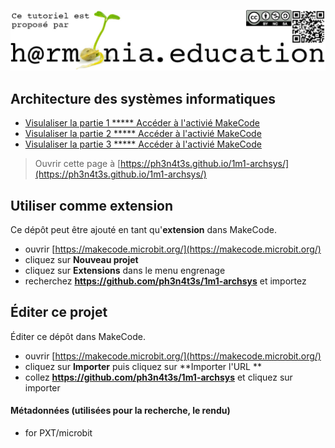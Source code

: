 ![logo Harmonia](https://github.com/ph3n4t3s/1m1-archsys/blob/master/img/Harmonia_v4.jpg)

## Architecture des systèmes informatiques
* [Visulaliser la partie 1 ***** ](/1m-archsys/1m1archsys)    [Accéder à l'activié MakeCode](https://makecode.microbit.org/#tutorial:github:ph3n4t3s/1m-archsys/1m1-archsys)
* [Visulaliser la partie 2 ***** ](/1m-archsys/1m2archsys)    [Accéder à l'activié MakeCode](https://makecode.microbit.org/#tutorial:github:ph3n4t3s/1m-archsys/1m2-archsys)
* [Visulaliser la partie 3 ***** ](/1m-archsys/1m3archsys)    [Accéder à l'activié MakeCode](https://makecode.microbit.org/#tutorial:github:ph3n4t3s/1m-archsys/1m3-archsys)


> Ouvrir cette page à [https://ph3n4t3s.github.io/1m1-archsys/](https://ph3n4t3s.github.io/1m1-archsys/)

## Utiliser comme extension

Ce dépôt peut être ajouté en tant qu'**extension** dans MakeCode.

* ouvrir [https://makecode.microbit.org/](https://makecode.microbit.org/)
* cliquez sur **Nouveau projet**
* cliquez sur **Extensions** dans le menu engrenage
* recherchez **https://github.com/ph3n4t3s/1m1-archsys** et importez

## Éditer ce projet

Éditer ce dépôt dans MakeCode.

* ouvrir [https://makecode.microbit.org/](https://makecode.microbit.org/)
* cliquez sur **Importer** puis cliquez sur **Importer l'URL **
* collez **https://github.com/ph3n4t3s/1m1-archsys** et cliquez sur importer

#### Métadonnées (utilisées pour la recherche, le rendu)

* for PXT/microbit
<script src="https://makecode.com/gh-pages-embed.js"></script><script>makeCodeRender("{{ site.makecode.home_url }}", "{{ site.github.owner_name }}/{{ site.github.repository_name }}");</script>
